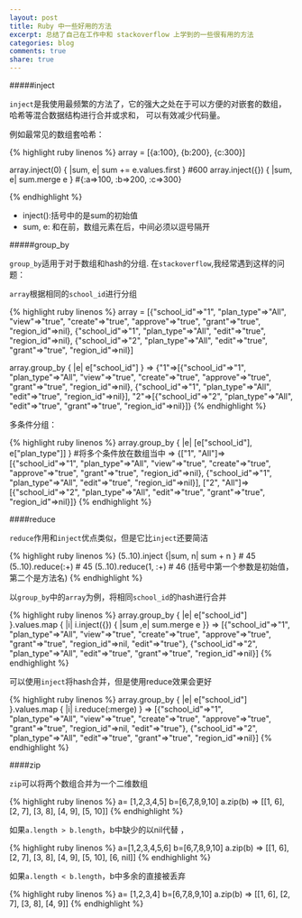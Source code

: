 ```yaml
---
layout: post
title: Ruby 中一些好用的方法
excerpt: 总结了自己在工作中和 stackoverflow 上学到的一些很有用的方法
categories: blog
comments: true
share: true
---
```


#####inject

`inject`是我使用最频繁的方法了，它的强大之处在于可以方便的对嵌套的数组，哈希等混合数据结构进行合并或求和，
可以有效减少代码量。

例如最常见的数组套哈希：

{% highlight ruby linenos %}
array = [{a:100}, {b:200}, {c:300}]

array.inject(0) { |sum, e| sum += e.values.first } #600
array.inject({}) { |sum, e| sum.merge e } #{:a=>100, :b=>200, :c=>300}

{% endhighlight %}

* inject():括号中的是sum的初始值
* sum, e: 和在前，数组元素在后，中间必须以逗号隔开

#####group_by

`group_by`适用于对于数组和hash的分组. 在`stackoverflow`,我经常遇到这样的问题：

`array`根据相同的`school_id`进行分组

{% highlight ruby linenos %}
array =  [{"school_id"=>"1",
		  "plan_type"=>"All",
		  "view"=>"true",
		  "create"=>"true",
		  "approve"=>"true",
		  "grant"=>"true",
		  "region_id"=>nil},
		 {"school_id"=>"1",
		  "plan_type"=>"All",
		   "edit"=>"true",
		   "region_id"=>nil},
		 {"school_id"=>"2",
		  "plan_type"=>"All",
		  "edit"=>"true",
		  "grant"=>"true",
		  "region_id"=>nil}]

array.group_by { |e| e["school_id"] }
=> {"1"=>[{"school_id"=>"1", "plan_type"=>"All", "view"=>"true", "create"=>"true", "approve"=>"true", "grant"=>"true", "region_id"=>nil}, {"school_id"=>"1", "plan_type"=>"All", "edit"=>"true", "region_id"=>nil}], "2"=>[{"school_id"=>"2", "plan_type"=>"All", "edit"=>"true", "grant"=>"true", "region_id"=>nil}]}
{% endhighlight %}

多条件分组：

{% highlight ruby linenos %}
array.group_by { |e| [e["school_id"], e["plan_type"]] } #将多个条件放在数组当中
=> {["1", "All"]=>[{"school_id"=>"1", "plan_type"=>"All", "view"=>"true", "create"=>"true", "approve"=>"true", "grant"=>"true", "region_id"=>nil}, {"school_id"=>"1", "plan_type"=>"All", "edit"=>"true", "region_id"=>nil}], ["2", "All"]=>[{"school_id"=>"2", "plan_type"=>"All", "edit"=>"true", "grant"=>"true", "region_id"=>nil}]}
{% endhighlight %}

####reduce

`reduce`作用和`inject`优点类似，但是它比`inject`还要简洁

{% highlight ruby linenos %}
(5..10).inject {|sum, n| sum + n }  # 45
(5..10).reduce(:+)  # 45
(5..10).reduce(1, :+)  # 46 (括号中第一个参数是初始值，第二个是方法名)
{% endhighlight %}

以`group_by`中的`array`为例，将相同`school_id`的hash进行合并

{% highlight ruby linenos %}
array.group_by { |e| e["school_id"] }.values.map { |i| i.inject({}) { |sum ,e| sum.merge e }}
=> [{"school_id"=>"1", "plan_type"=>"All", "view"=>"true", "create"=>"true", "approve"=>"true", "grant"=>"true", "region_id"=>nil, "edit"=>"true"}, {"school_id"=>"2", "plan_type"=>"All", "edit"=>"true", "grant"=>"true", "region_id"=>nil}]
{% endhighlight %}

可以使用`inject`将hash合并，但是使用reduce效果会更好

{% highlight ruby linenos %}
array.group_by { |e| e["school_id"] }.values.map { |i| i.reduce(:merge) }
=> [{"school_id"=>"1", "plan_type"=>"All", "view"=>"true", "create"=>"true", "approve"=>"true", "grant"=>"true", "region_id"=>nil, "edit"=>"true"}, {"school_id"=>"2", "plan_type"=>"All", "edit"=>"true", "grant"=>"true", "region_id"=>nil}]
{% endhighlight %}

####zip

`zip`可以将两个数组合并为一个二维数组

{% highlight ruby linenos %}
a= [1,2,3,4,5]
b=[6,7,8,9,10]
a.zip(b)
=> [[1, 6], [2, 7], [3, 8], [4, 9], [5, 10]]
{% endhighlight %}

如果`a.length > b.length`，b中缺少的以nil代替 ，

{% highlight ruby linenos %}
a=[1,2,3,4,5,6]
b=[6,7,8,9,10]
a.zip(b)
=> [[1, 6], [2, 7], [3, 8], [4, 9], [5, 10], [6, nil]]
{% endhighlight %}

如果`a.length < b.length`，b中多余的直接被丢弃

{% highlight ruby linenos %}
a= [1,2,3,4]
b=[6,7,8,9,10]
a.zip(b)
=> [[1, 6], [2, 7], [3, 8], [4, 9]]
{% endhighlight %}